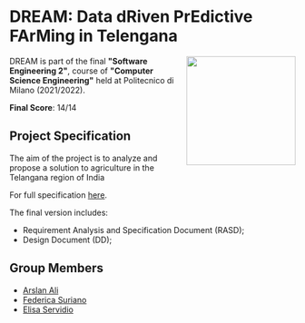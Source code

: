 # DREAM: Data dRiven PrEdictive FArMing in Telengana

<img src="https://github.com/arstek131/DREAM-Data-dRiven-PrEdictive-FArMing-in-Telengana/blob/main/RASD/Images/Mocks/Logo/DREAM%20logo.png" width=192 height=192 align="right"/>

DREAM is part of the final **"Software Engineering 2"**, course of **"Computer Science Engineering"** held at Politecnico di Milano (2021/2022).

**Final Score**: 14/14

## Project Specification
The aim of the project is to analyze and propose a solution to agriculture in the Telangana region of India

For full specification [here](https://github.com/arstek131/DREAM-Data-dRiven-PrEdictive-FArMing-in-Telengana/blob/main/01.%20Assignment%20RDD%20AY%202021-2022.pdf).

The final version includes:
* Requirement Analysis and Specification Document (RASD);
* Design Document (DD);


## Group Members
- [Arslan Ali](https://github.com/arstek131)
- [Federica Suriano](https://github.com/federicasuriano)
- [Elisa Servidio](https://github.com/ElisaServidio)
